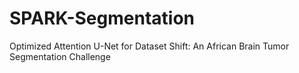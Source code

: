 # SPARK-Segmentation
Optimized Attention U-Net for Dataset Shift: An African Brain Tumor Segmentation Challenge
